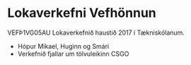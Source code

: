 # Lokaverkefni Vefhönnun
VEFÞ1VG05AU Lokaverkefnið haustið 2017 í Tækniskólanum.
* Hópur Mikael, Huginn og Smári
* Verkefnið fjallar um tölvuleikinn CSGO
